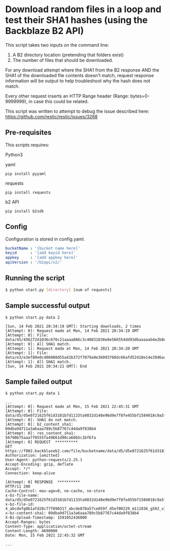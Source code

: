 # Download random files in a loop and test their SHA1 hashes (using the Backblaze B2 API)

This script takes two inputs on the command line:
1. A B2 directory location (pretending that folders exist)
3. The number of files that should be downloaded.

For any download attempt where the SHA1 from the B2 response AND the SHA1 of the 
downloaded file contents doesn't match, request response information will be output to help 
troubleshoot why the hash does not match.

Every other request inserts an HTTP Range header (Range: bytes=0-9999999), in 
case this could be related. 

This script was written to attempt to debug the issue described here: https://github.com/restic/restic/issues/3268

## Pre-requisites
This scripts requires: 

Python3

yaml
```
pip install pyyaml
```

requests
```
pip install requests
```

b2 API
```
pip install b2sdk
```

## Config
Configuration is stored in config.yaml.

```yaml
bucketName : '[bucket name here]'
keyid      : '[add keyid here]'
appkey     : '[add appkey here]'
apiVersion : '/b2api/v2/'
```

## Running the script
```bash
$ python start.py [directory] [num of requests] 
```

## Sample successful output
```
$ python start.py data 2

[Sun, 14 Feb 2021 20:34:19 GMT]: Starting downloads, 2 times
[Attempt: 0]: Request made at Mon, 14 Feb 2021 20:34:19 GMT
[Attempt: 0]: File: data/45/456272d1036c670c21aaaa866c3c40831038e8e566554dd93dbaaaaab4e2b8e2
[Attempt: 0]: All SHA1 match.
[Attempt: 1]: Request made at Mon, 14 Feb 2021 20:34:20 GMT
[Attempt: 1]: File: data/e3/e3ef89e0c406080d55a41b372f7079a9e36093760dc66afd52418e14e39d6aaa
[Attempt: 1]: All SHA1 match.
[Sun, 14 Feb 2021 20:34:21 GMT]: End
```

## Sample failed output
```
$ python start.py data 1

...
[Attempt: 0]: Request made at Mon, 15 Feb 2021 22:45:31 GMT
[Attempt: 0]: File: data/d5/d5e0721625f61d3181b7d1133ta9832d148e96d9e7f8fe455bf1584018c9a5f1
[Attempt: 0]: SHA1 do not match.
[Attempt: 0]: b2_content_sha1: 09dba9d711a3a6aaa789c5b87767c44da9f838b4
[Attempt: 0]: res_content_sha1: 56790675aaa7f0555fa49661d90ca60b5c1bf6fa
[Attempt: 0] REQUEST  **********
GET https://f002.backblazeb2.com/file/bucketname/data/d5/d5e0721625f61d3181b7d1133ta9832d148e96d9e7f8fe455bf1584018c9a5f1
Authorization: [omitted]
User-Agent: python-requests/2.25.1
Accept-Encoding: gzip, deflate
Accept: */*
Connection: keep-alive

[Attempt: 0] RESPONSE  **********
HTTP/11 200
Cache-Control: max-age=0, no-cache, no-store
x-bz-file-name: data/d5/d5e0721625f61d3181b7d1133ta9832d148e96d9e7f8fe455bf1584018c9a5f1
x-bz-file-id: 4_abcdefg0b1afd28c77f090317_abcde870a57ce859f_d5ef00229_m111036_g502_v11111129_t446
x-bz-content-sha1: 09dba9d711a3a6aaa789c5b87767c44da9f838b4
X-Bz-Upload-Timestamp: 1591052436000
Accept-Ranges: bytes
Content-Type: application/octet-stream
Content-Length: 4690000
Date: Mon, 15 Feb 2021 22:45:32 GMT

...
```
